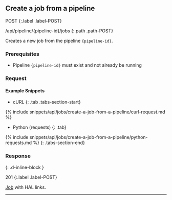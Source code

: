 ## Create a job from a pipeline

POST
{:.label .label-POST}

/api/pipeline/{pipeline-id}/jobs
{:.path .path-POST}

Creates a new job from the pipeline `{pipeline-id}`.

### Prerequisites
- Pipeline `{pipeline-id}` must exist and not already be running

### Request

#### Example Snippets
- cURL
{: .tab .tabs-section-start}

{% include snippets/api/jobs/create-a-job-from-a-pipeline/curl-request.md %}

- Python (requests)
{: .tab}

{% include snippets/api/jobs/create-a-job-from-a-pipeline/python-requests.md %}
{: .tabs-section-end}

### Response
{: .d-inline-block }

201
{:.label .label-POST}

[Job](#job) with HAL links.

---

